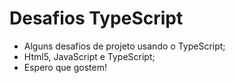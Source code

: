 # Desafios TypeScript

 - Alguns desafios de projeto usando o TypeScript;
 - Html5, JavaScript e TypeScript;
 - Espero que gostem! 
